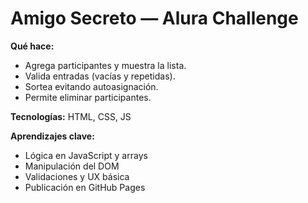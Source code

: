 
# Amigo Secreto — Alura Challenge

**Qué hace:**  
- Agrega participantes y muestra la lista.  
- Valida entradas (vacías y repetidas).  
- Sortea evitando autoasignación.  
- Permite eliminar participantes.

**Tecnologías:** HTML, CSS, JS

**Aprendizajes clave:**  
- Lógica en JavaScript y arrays  
- Manipulación del DOM  
- Validaciones y UX básica  
- Publicación en GitHub Pages
